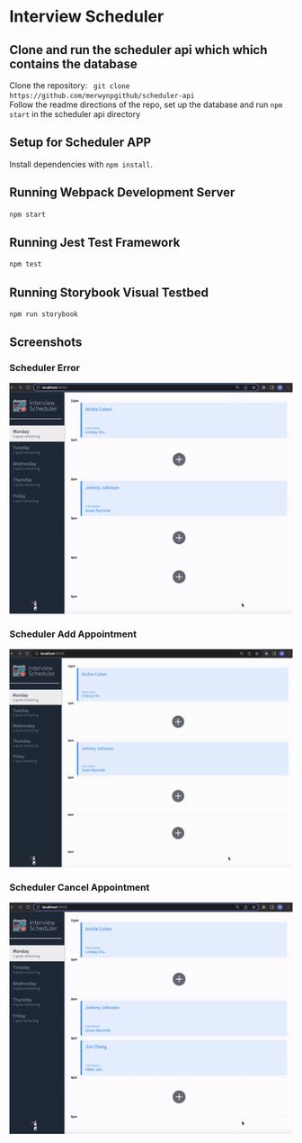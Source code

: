 # Interview Scheduler

## Clone and run the scheduler api which which contains the database

Clone the repository: ` git clone https://github.com/merwynpgithub/scheduler-api`
<br />
Follow the readme directions of the repo, set up the database and run `npm start` in the scheduler api directory

## Setup for Scheduler APP

Install dependencies with `npm install`.

## Running Webpack Development Server

```sh
npm start
```

## Running Jest Test Framework

```sh
npm test
```

## Running Storybook Visual Testbed

```sh
npm run storybook
```
## Screenshots
### Scheduler Error
![Scheduler Error](src/images/ezgif-1-scheduler.gif)
### Scheduler Add Appointment
![Scheduler Add Appointment](src/images/Screen-Recording-2.gif)
### Scheduler Cancel Appointment
![Scheduler Cancel Appointment](src/images/ezgif-3-scheduler.gif)

